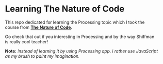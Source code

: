 # Learning The Nature of Code
This repo dedicated for learning the Processing topic which I took the course from **[The Nature of Code](https://vimeo.com/channels/natureofcode)**.

Go check that out if you interesting in Processing and by the way Shiffman is really cool teacher!

**Note:** *Instead of learning it by using Processing app. I rather use JavaScript as my brush to paint my imagination.*


